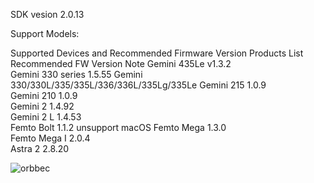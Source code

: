 SDK vesion 2.0.13

Support Models:

Supported Devices and Recommended Firmware Version
Products List	Recommended FW Version	Note
Gemini 435Le	v1.3.2	
Gemini 330 series	1.5.55	Gemini 330/330L/335/335L/336/336L/335Lg/335Le
Gemini 215	1.0.9	
Gemini 210	1.0.9	
Gemini 2	1.4.92	
Gemini 2 L	1.4.53	
Femto Bolt	1.1.2	unsupport macOS
Femto Mega	1.3.0	
Femto Mega I	2.0.4	
Astra 2	2.8.20	


![orbbec](<img width="1183" height="823" alt="f2fce568-0b7d-4dc0-b510-1d2ceea860c9" src="https://github.com/user-attachments/assets/4dabd2dd-6430-42b7-8067-d2cabbd2caa9" />
)



